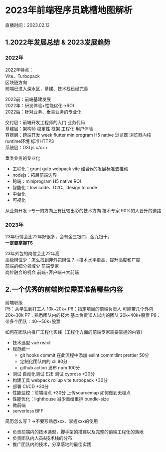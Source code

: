 # 2023年前端程序员跳槽地图解析
直播时间：2023.02.12
## 1.2022年发展总结 & 2023发展趋势
### 2022年
2022年特点：  
Vite、Turbopack  
区块链方向  
前端已进入深水区，基建、技术栈已经完善  

2022前：前端基建发展  
2022年：研发体验+性能优化->ROI  
2022后：针对业务、垂类业务的专业化

交付层：前端开发工程师的入门 业务代码  
基建层：架构师 稳定性 框架 工程化 用户体验  
容器层：跨端开发 week flutter miniprogram H5 native 浏览器 浏览器内核 runtime环境 标准HTTP3  
系统层：OSI js c/c++

垂类业务的专业化
- 工程化：grunt gulp webpack vite 结合js的发展标准去推动
- nodejs：拓展前端边界
- 跨端：miniprogram H5 native ROI
- 智能化：low code、D2C、design to code
- 中台化
- 可视化

从业务开发->专一的方向上有比较出彩的技术方向 技术专家 90%的人晋升的道路

### 2023年
23年行情会比22年好很多，会有金三银四、金九银十。  
**一定要掌握TS**

23年外包的岗位会比22年高  
高级岗位少：怎么找到非外包岗位？->技术水平更高、提升高度和广度  
前端的细分领域少 前端专家  
岗位融合的机会 前端+客户端->大前端

## 2.一个优秀的前端岗位需要准备哪些内容
 前端职级  
 P5：从学生到打工人 10k~20k+
 P6：指定项目的前端负责人 可能带几个外包 20k~30k
 P7：熟悉团队内的技术 基本负责10人以内的团队 20k~40k+股票
 P8：带多个团队：40～50k+股票
 
 如何在团队内推广工程化实践（工程化方面的前端专家需要掌握的内容）
 - 技术选型 vue react
 - 规范统一
   - git hooks commit 在此流程中添加 eslint commitlint prettier 50分
   - 定制化团队内的 cli 80分
   - github action 发布 npm 100分
 - 测试 自动化测试 E2E 测试 cypress +20分
 - 构建工具 webpack rollup vite turbopack +30分
 - 部署 CI/CD +30分
 - 性能监控：前端埋点 +30分 上传sourcemap 如何做到无埋点
 - 性能优化：lighthouse 减少重绘重排 bundle-size
 - 微前端
 - serverless BFF

简历怎么写？->不要写熟悉xxx、掌握xxx的使用
- 负责前端内的技术选型，脚手架的搭建以及完整的前端工程化的落地
- 负责团队内人员&技术栈的分布
- 推广团队内的技术，分享落地的最佳实践
